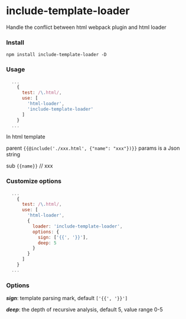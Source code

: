 # include-template-loader

Handle the conflict between html webpack plugin and html loader

### Install

`npm install include-template-loader -D`

### Usage

```js
  ...
    {
      test: /\.html/,
      use: [
        'html-loader',
        'include-template-loader'
      ]
    }
  ...
```

In html template

parent
`{{@include('./xxx.html', {"name": "xxx"})}}`
params is a Json string

sub
`{{name}}` // xxx

### Customize options

```js
  ...
    {
      test: /\.html/,
      use: [
        'html-loader',
        {
          loader: 'include-template-loader',
          options: {
            sign: ['{{', '}}'],
            deep: 5
          }
        }
      ]
    }
  ...
```

### Options

**_sign_**: template parsing mark, default `['{{', '}}']`

**_deep_**: the depth of recursive analysis, default 5, value range 0-5
